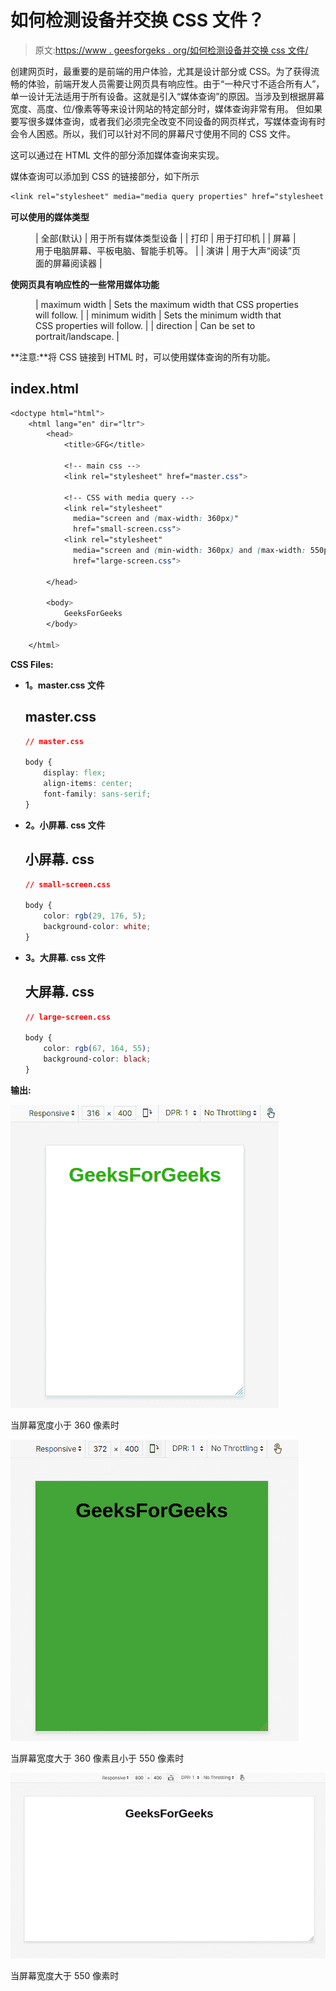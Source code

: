 # 如何检测设备并交换 CSS 文件？

> 原文:[https://www . geesforgeks . org/如何检测设备并交换 css 文件/](https://www.geeksforgeeks.org/how-to-detect-device-and-swap-the-css-file/)

创建网页时，最重要的是前端的用户体验，尤其是设计部分或 CSS。为了获得流畅的体验，前端开发人员需要让网页具有响应性。由于“一种尺寸不适合所有人”，单一设计无法适用于所有设备。这就是引入“媒体查询”的原因。当涉及到根据屏幕宽度、高度、位/像素等等来设计网站的特定部分时，媒体查询非常有用。
但如果要写很多媒体查询，或者我们必须完全改变不同设备的网页样式，写媒体查询有时会令人困惑。所以，我们可以针对不同的屏幕尺寸使用不同的 CSS 文件。

这可以通过在 HTML 文件的<link rel="”stylesheet”" href="”style.css”">部分添加媒体查询来实现。

媒体查询可以添加到 CSS 的链接部分，如下所示

```css
<link rel="stylesheet" media="media query properties" href="stylesheet.css">
```

**可以使用的媒体类型**

<figure class="table">

| 全部(默认) | 用于所有媒体类型设备 |
| 打印 | 用于打印机 |
| 屏幕 | 用于电脑屏幕、平板电脑、智能手机等。 |
| 演讲 | 用于大声“阅读”页面的屏幕阅读器 |

</figure>

**使网页具有响应性的一些常用媒体功能**

<figure class="table">

| maximum width | Sets the maximum width that CSS properties will follow. |
| minimum widith | Sets the minimum width that CSS properties will follow. |
| direction | Can be set to portrait/landscape. |

</figure>

**注意:**将 CSS 链接到 HTML 时，可以使用媒体查询的所有功能。

## index.html

```css
<doctype html="html">
    <html lang="en" dir="ltr">
        <head>
            <title>GFG</title>

            <!-- main css -->
            <link rel="stylesheet" href="master.css">

            <!-- CSS with media query -->
            <link rel="stylesheet" 
              media="screen and (max-width: 360px)" 
              href="small-screen.css">
            <link rel="stylesheet" 
              media="screen and (min-width: 360px) and (max-width: 550px)" 
              href="large-screen.css">

        </head>

        <body>
            GeeksForGeeks
        </body>

    </html>
```

**CSS Files:**

*   **1。master.css 文件**

    ## master.css

    ```css
    // master.css

    body {
        display: flex;
        align-items: center;
        font-family: sans-serif;
    }
    ```

*   **2。小屏幕. css 文件**

    ## 小屏幕. css

    ```css
    // small-screen.css

    body {
        color: rgb(29, 176, 5);
        background-color: white;
    }
    ```

*   **3。大屏幕. css 文件**

    ## 大屏幕. css

    ```css
    // large-screen.css

    body {
        color: rgb(67, 164, 55);
        background-color: black;
    }
    ```

**输出:**

![](img/b68c242fb129aa6ac814b9e9aa2279ef.png)

当屏幕宽度小于 360 像素时

![](img/d530da01527f14c8af3c2964de7b6401.png)

当屏幕宽度大于 360 像素且小于 550 像素时

![](img/e076169bddbb30a4023f04e24233b17c.png)

当屏幕宽度大于 550 像素时